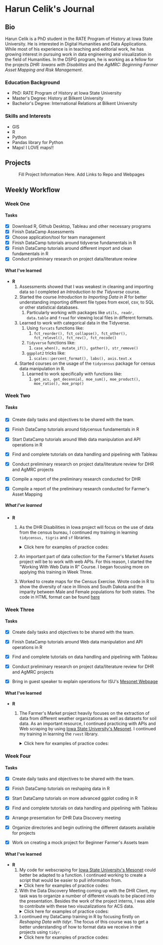 # Harun Celik's Journal

## **Bio**

Harun Celik is a PhD student in the RATE Program of History at Iowa State University. He is interested in Digital Humanities and Data Applications. While most of his experience is in teaching and editorial work, he has growing interest in pursuing work in data engineering and visualization in the field of Humanities. In the DSPG program, he is working as a fellow for the projects _DHR: Iowans with Disabilites_ and the _AgMRC: Beginning Farmer Asset Mapping and Risk Management_.

### **Education Background**
- PhD: RATE Program of History at Iowa State University
- Master's Degree: History at Bilkent University
- Bachelor's Degree: International Relations at Bilkent University

### **Skills and Interests**
- GIS
- R
- Python
- Pandas library for Python
- Maps! I LOVE maps!!

## **Projects**

<center>Fill Project Information Here. Add Links to Repo and Webpages</center>

## **Weekly Workflow**

### Week One

#### Tasks
- [x] Download R, Github Desktop, Tableau and other necessary programs
- [x] Finish DataCamp Assessments
- [x] Choose application/tool for team management
- [x] Finish DataCamp tutorials around tidyverse fundamentals in R
- [x] Finish DataCamp tutorials around different import and clean fundamentals in R  
- [x] Conduct preliminary research on project data/literature review

#### What I've learned

- **R**
    1. Assessments showed that I was weakest in cleaning and importing data so I completed an _Introduction to the Tidyverse_ course.
    2. Started the course _Introduction to Importing Data in R_ for better understanding importing different file types from excel, csv, to SQL or other statistical databases.
        1. Particularly working with packages like ```utils, readr, data.table``` and ```fread``` for viewing local files in different formats. 
    3. Learned to work with categorical data in the Tidyverse.
        1. Using ```forcats``` functions like:
            1. ```fct_reorder(), fct_collapse(), fct_other(), fct_relevel(), fct_rev(), fct_recode()```
        2. ```Tidyverse``` functions like:
            1. ```case_when(), mutate_if(), gather(), str_remove()```
        3. ```ggpplot2``` tricks like:
            1. ```scales::percent_format(), labs(), axis.text.x```
    4. Started courses on the usage of the ```tidycensus``` package for census data manipulation in R.
        1. Learned to work specifically with functions like:
            1.  ```get_acs, get_decennial, moe_sum(), moe_product(), moe_ratio(), moe_prop()```

### Week Two

##### Tasks
- [x] Create daily tasks and objectives to be shared with the team.
- [x] Finish DataCamp tutorials around tidycensus fundamentals in R
- [x] Start DataCamp tutorials around Web data manipulation and API operations in R
- [x] Find and complete tutorials on data handling and pipelining with Tableau 
- [x] Conduct preliminary research on project data/literature review for DHR and AgMRC projects
- [x] Compile a report of the preliminary research conducted for DHR
- [x] Compile a report of the preliminary research conducted for Farmer's Asset Mapping


##### What I've learned

- **R**
    1. As the DHR Disabilities in Iowa project will focus on the use of data from the census bureau, I continued my training in learning ```tidycensus, tigris``` and ```sf``` libraries.
        <details><summary>Click here for examples of practice codes:</summary>
          #Imported Libraries        
          
          ```{r}
          library(tidycensus)
          library(tigris)
          library(tidyverse)
          library(sf)
          ```


          #Using tracts and county to plot maps with tigris
          ```{r}
          co_counties <- tracts(state = "IA", county = "story")
          plot(co_counties)
          ```

          #Using area_water to plot water features with tigris
          ```{r}
          ames_water <- area_water(state = "IA", county = "story")
          plot(ames_water)
          ```

          #Using primary_secondary_roads to plot road features with tigris
          ```{r}
          ames_roads <- primary_secondary_roads(state = "IA")
          plot(ames_roads)
          ```

          #Using @proj4string to check coordinate systems with tigris
          ```{r}
          ia_counties <- counties("IA") 

          ia_counties@proj4string
          ```

          #Using "cb = TRUE" for outlining cartographic boundaries 
          ```{r}
          # Get a counties dataset for Iowa
          options(tigris_class = "sf")

          ia_tiger <- counties("IA")

          # Get the equivalent cartographic boundary shapefile
          ia_cb <- counties("IA", cb = TRUE)

          # Overlay the two on a plot to make a comparison using "add = TRUE"
          plot(ia_tiger$geometry)
          plot(ia_cb$geometry, add = TRUE, border = "red")
          ```

          #Using tigris_cache_dir & tigris_use_cache to load files quicker
          ```{r}
          # Set the cache directory
          tigris_cache_dir("~/blah/blah")

          # Set the tigris_use_cache option
          options(tigris_use_cache = TRUE)

          # Check to see that you've modified the option correctly
          getOption("tigris_use_cache")
          ```

          #Comparing historical tracts with one another // par is used to put items side by side
          ```{r}
          ames_1990 <- tracts(state = "IA", county = "story", cb = TRUE, year = 1990)
          ames_2016 <- tracts(state = "IA", county = "story", cb = TRUE, year = 2016)

          par(mfrow = c(1, 2))
          plot(ames_1990$geometry)
          plot(ames_2016$geometry)
          ```

          #Combining tigris datasets
          ```{r}
          ia_tracts <- tracts("OR", cb = TRUE)
          ne_tracts <- tracts("NE", cb = TRUE)

          # Check the tigris attributes of each object
          attr(ia_tracts, "tigris")
          attr(ne_tracts, "tigris")

          # Combine the datasets then plot the result
          ia_ne_tracts <- rbind_tigris(ne_tracts, ia_tracts)
          plot(ia_ne_tracts$geometry)

          ```


          #Using a "map()" function to rbind_tigris
          ```{r}
          # Generate a vector of state codes and assign to new_england
          new_england <- c("ME", "NH", "VT", "MA")

          # Iterate through the states and request tract data for state
          ne_tracts <- map(new_england, function(x) {
            tracts(state = x, cb = TRUE)
          }) %>%
            rbind_tigris()

          plot(ne_tracts$geometry)
          ```

          #Making maps using ggplot in R with tigris
          ```{r}
          ia_house <- state_legislative_districts(state = "IA", house = "lower", cb = TRUE)

          ggplot(ia_house, aes(color = "black", fill = "red")) + 
            geom_sf() +
            #Change coordinate system and remove background with "datum = NA"
            coord_sf(crs = 3083, datum = NA) +
            scale_fill_manual(values =  c("People" = "red")) +
            labs(title = "Good old Iowa")

          ```

          #USing the "geometry = TRUE" paramater to auto join acs data with tigris data
          ```{r}
          # Get dataset with geometry set to TRUE
          orange_value <- get_acs(geography = "tract", state = "CA", 
                              county = "Orange", 
                              variables = "B25077_001", 
                              geometry = TRUE)

          # Plot the estimate to view a map of the data
          plot(orange_value["estimate"])
          ```

          #Using "geography = school district (unified)" from get_acs and "school_district()" from tigris to join school data
          ```{r}
          # Get an income dataset for Idaho by school district
          iowa_income <- get_acs(geography = "school district (unified)", 
                                  variables = "B19013_001", 
                                  state = "IA")

          # Get a school district dataset for Idaho
          iowa_school <- school_districts(state = "IA", type = "unified", class = "sf")

          # Join the income dataset to the boundaries dataset
          ia_school_joined <- left_join(iowa_school, iowa_income, by = "GEOID")

          plot(ia_school_joined["estimate"])
          ```

          #Using "shift_geo" to include Alaska and Hawaii in State-wide maps
          ```{r}
          # Get a dataset of median home values from the 1-year ACS
          state_value <- get_acs(geography = "state", 
                                variables = "B25077_001", 
                                year = 2020, 
                                geometry = TRUE, 
                                shift_geo = TRUE)

          # Plot the dataset to view the shifted geometry
          plot(state_value["estimate"])
          ```
          #Using ggplot2 to map demographic data
          ```{r}
          ggplot(state_value, aes(fill = estimate, color = estimate)) + 
            geom_sf() + 
            scale_fill_viridis_c(labels = scales::dollar) +  
            scale_color_viridis_c(guide = FALSE) + 
            theme_minimal() + 
            coord_sf(crs = 26911, datum = NA) + 
            labs(title = "Median owner-occupied housing value by Census tract", 
                subtitle = "Nationwide", 
                caption = "Data source: 2012-2016 ACS.\nData acquired with the R tidycensus package.", 
                fill = "ACS estimate")
          ```

          Using "st_centroid" to create graduated visualizations in R
          ```{r}
          # Generate point centers
          centers <- st_centroid(state_value)

          # Set size parameter and the size range
          ggplot() + 
            geom_sf(data = state_value, fill = "white") + 
            geom_sf(data = centers, aes(size = estimate), shape = 21, 
                    fill = "lightblue", alpha = 0.7, show.legend = "point") + 
            scale_size_continuous(range = c(1, 20))
          ```

          #Using "mapview()" for easy interactive maps
          ```{r}
          state_value_nshift <- get_acs(geography = "state", 
                                variables = "B25077_001", 
                                year = 2020, 
                                geometry = TRUE, 
                                shift_geo = FALSE)

          m <- mapview(state_value_nshift, 
                  zcol = "estimate", 
                  legend = TRUE)
          m@map
          ```
          </details>
    2. An important part of data collection for the Farmer's Market Assets project will be to work with web APIs. For this reason, I started the "Working With Web Data in R" Course. I began focusing more on applying this training in Week Three.
    3. Worked to create maps for the Census Exercise. Wrote code in R to show the diversity of race in Illinois and South Dakota and the imparity between Male and Female populations for both states. The code in HTML format can be found [here](https://github.com/DSPG-2022/DSPG/blob/main/Contributors/Harun_Celik/HarunScriptCensusAssignment.html)

### Week Three

#### Tasks
- [x] Create daily tasks and objectives to be shared with the team.
- [x] Finish DataCamp tutorials around Web data manipulation and API operations in R
- [x] Find and complete tutorials on data handling and pipelining with Tableau 
- [x] Conduct preliminary research on project data/literature review for DHR and AgMRC projects
- [x] Bring in guest speaker to explain operations for ISU's [Mesonet Webpage](https://mesonet.agron.iastate.edu/)



#### What I've learned

- **R**
    1. The Farmer's Market project heavily focuses on the extraction of data from different weather organizations as well as datasets for soil data. As an important resource, I continued practicing with APIs and Web scraping by using [Iowa State University's Mesonet](https://mesonet.agron.iastate.edu/). I continued my training in learning the ```rvest``` library.
        <details><summary>Click here for examples of practice codes:</summary>
            Packages

            ```{R }
            library(dplyr)
            library(ggplot2)
            library(rvest)
            library(xml2)
            library(readr)
            library(tidyr)
            ```

            ```{r Loading a webpage through read_html}
            # Reading the URL to import the table
            mesonet_web <- read_html("https://mesonet.agron.iastate.edu/rainfall/bypoint.phtml?syear=2022&eyear=2022&view=online&method=geocode&lat=&street=640+Lincoln+Way&nwsli=&lon=&city=Ames")

            # This code shows the xml structure of the web page
            xml_structure(mesonet_web)
            ```

            ```{r Using xml_find_all to find a node}
            #this code is to find the proper node where information is contained
            meso_rev_nodes <- xml_find_all(mesonet_web, "//pre")

            #convert the xml into a text file
            meso_pre <- xml_text(meso_rev_nodes)
            ```

            ```{r Using xml_attrs and xml_attr to find attributes}
            # This code doesn't actually output any attributes so the container could be containing text instead.
            xml_attrs(meso_rev_nodes)

            #This code proves that inside the node '/pre' is actually just a text file
            xml_structure(meso_rev_nodes)
            ```

            ```{r Using read_lines to read scraped txt file}
            #This code reads the text file from the extracted xml
            meso_text <- read_lines(meso_pre, skip = 5)
            ```

            ```{r Trying to create a data frame from extracted text}
            meso_df_csv <- data.frame(meso_text)
            ```

            ```{r Cleaning data so values are in two different rows}
            # This cleans the data from NA values as well as rows which don't contain the necessary data
            cleaned <- meso_df_csv %>%
            separate(meso_text, into = c("Date", "Inches_Rain"), sep = ", ", convert = TRUE) %>%
            filter(!is.na(Inches_Rain))
            ```
        </details>

### Week Four

#### Tasks
- [x] Create daily tasks and objectives to be shared with the team.
- [x] Finish DataCamp tutorials on reshaping data in R
- [x] Start DataCamp tutorials on more advanced ggplot coding in R
- [x] Find and complete tutorials on data handling and pipelining with Tableau 
- [x] Arrange presentation for DHR Data Discovery meeting
- [x] Organize directories and begin outlining the different datasets available for projects
- [x] Work on creating a mock project for Beginner Farmer's Assets team



#### What I've learned

- **R**
    1. My code for webscraping for [Iowa State University's Mesonet](https://mesonet.agron.iastate.edu/) could better be adapted to a function. I continued working to create a script that would be easier to pull information from.
        <details><summary>Click here for examples of practice codes:</summary>
        Attach Code Once Finished
        </details>
    2. With the Data Discovery Meeting coming up with the DHR Client, my task was  to organize a number of different visuals to be placed into the presentation. Besides the work of the project interns, I was able to contribute with these two visuzalizations for ACS data.
        <details><summary>Click here for examples of practice codes:</summary>
        Attach Code Once Finished
        </details>
    3. I continued my DataCamp training in R by focusing firstly on _Reshaping Data with tidyr_. The focus of this course was to get a better understanding of how to format data we receive in the projects using ```tidyr```. 
        <details><summary>Click here for examples of practice codes:</summary>
        Attach Code Once Finished
        </details>